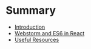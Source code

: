 # Summary

* [Introduction](README.md)
* [Webstorm and ES6 in React](WebstormAndES6InReact.md)
* [Useful Resources](UsefulResources.md)
